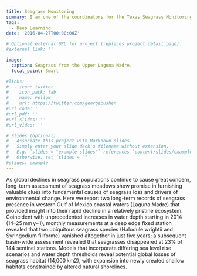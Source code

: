 ```yaml
---
title: Seagrass Monitoring
summary: I am one of the coordinators for the Texas Seagrass Monitoring Program. I have synthesized long-term monitoring records for the Upper Laguna Madre and found sea level rise has caused a sharp decline in seagrass coverage.
tags:
  - Deep Learning
date: '2016-04-27T00:00:00Z'

# Optional external URL for project (replaces project detail page).
#external_link: ''

image:
  caption: Seagrass from the Upper Laguna Madre.
  focal_point: Smart

#links:
#  - icon: twitter
#    icon_pack: fab
#    name: Follow
#    url: https://twitter.com/georgecushen
#url_code: ''
#url_pdf: ''
#url_slides: ''
#url_video: ''

# Slides (optional).
#   Associate this project with Markdown slides.
#   Simply enter your slide deck's filename without extension.
#   E.g. `slides = "example-slides"` references `content/slides/example-slides.md`.
#   Otherwise, set `slides = ""`.
#slides: example
---
```

As global declines in seagrass populations continue to cause great concern, long-term assessment of seagrass meadows show promise in furnishing valuable clues into fundamental causes of seagrass loss and drivers of environmental change. Here we report two long-term records of seagrass presence in western Gulf of Mexico coastal waters (Laguna Madre) that provided insight into their rapid decline in a relatively pristine ecosystem. Coincident with unprecedented increases in water depth starting in 2014 (14–25 mm y−1), monthly measurements at a deep edge fixed station revealed that two ubiquitous seagrass species (Halodule wrightii and Syringodium filiforme) vanished altogether in just five years; a subsequent basin-wide assessment revealed that seagrasses disappeared at 23% of 144 sentinel stations. Models that incorporate differing sea level rise scenarios and water depth thresholds reveal potential global losses of seagrass habitat (14,000 km2), with expansion into newly created shallow habitats constrained by altered natural shorelines.
